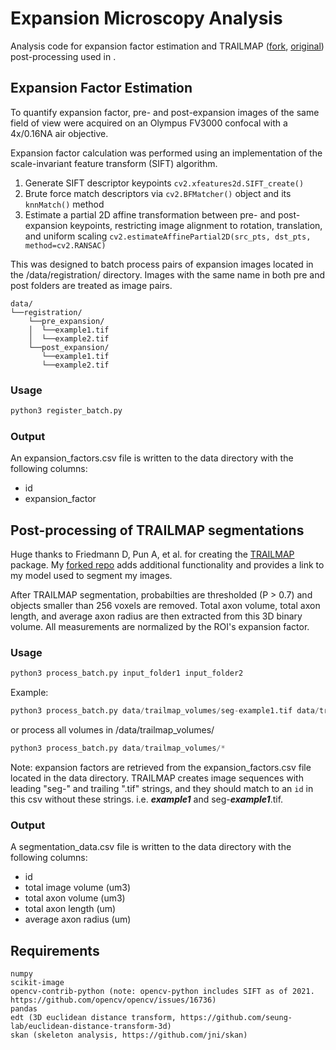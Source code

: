 # Expansion Microscopy Analysis
Analysis code for expansion factor estimation and TRAILMAP ([fork](https://github.com/kamodulin/TRAILMAP), [original](https://github.com/AlbertPun/TRAILMAP)) post-processing used in []().

## Expansion Factor Estimation
To quantify expansion factor, pre- and post-expansion images of the same field of view were acquired on an Olympus FV3000 confocal with a 4x/0.16NA air objective.

Expansion factor calculation was performed using an implementation of the scale-invariant feature transform (SIFT) algorithm.
1. Generate SIFT descriptor keypoints `cv2.xfeatures2d.SIFT_create()`
2. Brute force match descriptors via `cv2.BFMatcher()` object and its `knnMatch()` method
3. Estimate a partial 2D affine transformation between pre- and post-expansion keypoints, restricting image alignment to rotation, translation, and uniform scaling  `cv2.estimateAffinePartial2D(src_pts, dst_pts, method=cv2.RANSAC)`

This was designed to batch process pairs of expansion images located in the /data/registration/ directory. Images with the same name in both pre and post folders are treated as image pairs.

```
data/
└──registration/
    └──pre_expansion/
    │  └──example1.tif
    │  └──example2.tif
    └──post_expansion/
       └──example1.tif
       └──example2.tif
```

### Usage
```python
python3 register_batch.py
```

### Output
An expansion_factors.csv file is written to the data directory with the following columns:
- id
- expansion_factor

## Post-processing of TRAILMAP segmentations
Huge thanks to Friedmann D, Pun A, et al. for creating the [TRAILMAP](https://github.com/AlbertPun/TRAILMAP) package. My [forked repo](https://github.com/kamodulin/TRAILMAP) adds additional functionality and provides a link to my model used to segment my images.

After TRAILMAP segmentation, probabilties are thresholded (P > 0.7) and objects smaller than 256 voxels are removed. Total axon volume, total axon length, and average axon radius are then extracted from this 3D binary volume. All measurements are normalized by the ROI's expansion factor.

### Usage
```python
python3 process_batch.py input_folder1 input_folder2
```

Example:
```python
python3 process_batch.py data/trailmap_volumes/seg-example1.tif data/trailmap_volumes/seg-example2.tif
```

or process all volumes in /data/trailmap_volumes/
```python
python3 process_batch.py data/trailmap_volumes/*
```

Note: expansion factors are retrieved from the expansion_factors.csv file located in the data directory. TRAILMAP creates image sequences with leading "seg-" and trailing ".tif" strings, and they should match to an `id` in this csv without these strings. i.e. ***example1*** and seg-***example1***.tif.

### Output
A segmentation_data.csv file is written to the data directory with the following columns:
- id
- total image volume (um3)
- total axon volume (um3)
- total axon length (um)
- average axon radius (um)

## Requirements
```
numpy
scikit-image
opencv-contrib-python (note: opencv-python includes SIFT as of 2021. https://github.com/opencv/opencv/issues/16736)
pandas
edt (3D euclidean distance transform, https://github.com/seung-lab/euclidean-distance-transform-3d)
skan (skeleton analysis, https://github.com/jni/skan)
```
